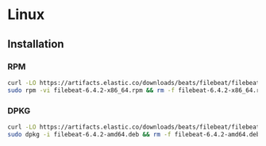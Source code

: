 # Linux

## Installation

### RPM

```sh
curl -LO https://artifacts.elastic.co/downloads/beats/filebeat/filebeat-6.4.2-x86_64.rpm
sudo rpm -vi filebeat-6.4.2-x86_64.rpm && rm -f filebeat-6.4.2-x86_64.rpm
```

### DPKG

```sh
curl -LO https://artifacts.elastic.co/downloads/beats/filebeat/filebeat-6.4.2-amd64.deb
sudo dpkg -i filebeat-6.4.2-amd64.deb && rm -f filebeat-6.4.2-amd64.deb
```
